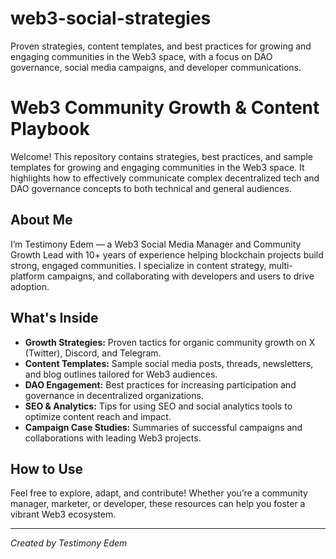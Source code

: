 # web3-social-strategies
Proven strategies, content templates, and best practices for growing and engaging communities in the Web3 space, with a focus on DAO governance, social media campaigns, and developer communications.
# Web3 Community Growth & Content Playbook

Welcome! This repository contains strategies, best practices, and sample templates for growing and engaging communities in the Web3 space. It highlights how to effectively communicate complex decentralized tech and DAO governance concepts to both technical and general audiences.

## About Me

I’m Testimony Edem — a Web3 Social Media Manager and Community Growth Lead with 10+ years of experience helping blockchain projects build strong, engaged communities. I specialize in content strategy, multi-platform campaigns, and collaborating with developers and users to drive adoption.

## What's Inside

- **Growth Strategies:** Proven tactics for organic community growth on X (Twitter), Discord, and Telegram.  
- **Content Templates:** Sample social media posts, threads, newsletters, and blog outlines tailored for Web3 audiences.  
- **DAO Engagement:** Best practices for increasing participation and governance in decentralized organizations.  
- **SEO & Analytics:** Tips for using SEO and social analytics tools to optimize content reach and impact.  
- **Campaign Case Studies:** Summaries of successful campaigns and collaborations with leading Web3 projects.

## How to Use

Feel free to explore, adapt, and contribute! Whether you’re a community manager, marketer, or developer, these resources can help you foster a vibrant Web3 ecosystem.

---

*Created by Testimony Edem*
